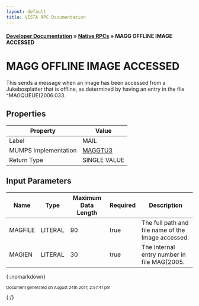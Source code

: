 ```yaml
---
layout: default
title: VISTA RPC Documentation
---
```


#### [Developer Documentation](../index) &#187; [Native RPCs](TableOfContents) &#187; MAGG OFFLINE IMAGE ACCESSED<br/>
# MAGG OFFLINE IMAGE ACCESSED

This sends a message when an image has been accessed from a Jukeboxplatter that is offline, as determined by having an entry in the file ^MAGQUEUE(2006.033.

## Properties

Property | Value
--- | ---
Label | MAIL
MUMPS Implementation | [MAGGTU3](http://code.osehra.org/dox/Routine_MAGGTU3_source.html)
Return Type | SINGLE VALUE


## Input Parameters

Name | Type | Maximum Data Length | Required | Description
--- | --- | --- | --- | ---
MAGFILE | LITERAL | 90 | true | The full path and file name of the Image accessed.
MAGIEN | LITERAL | 30 | true | The Internal entry number in file MAG(2005.  



{::nomarkdown} <br/><p style="font-size: 11px">Document generated on August 24th 2017, 2:57:41 pm</p>{:/}